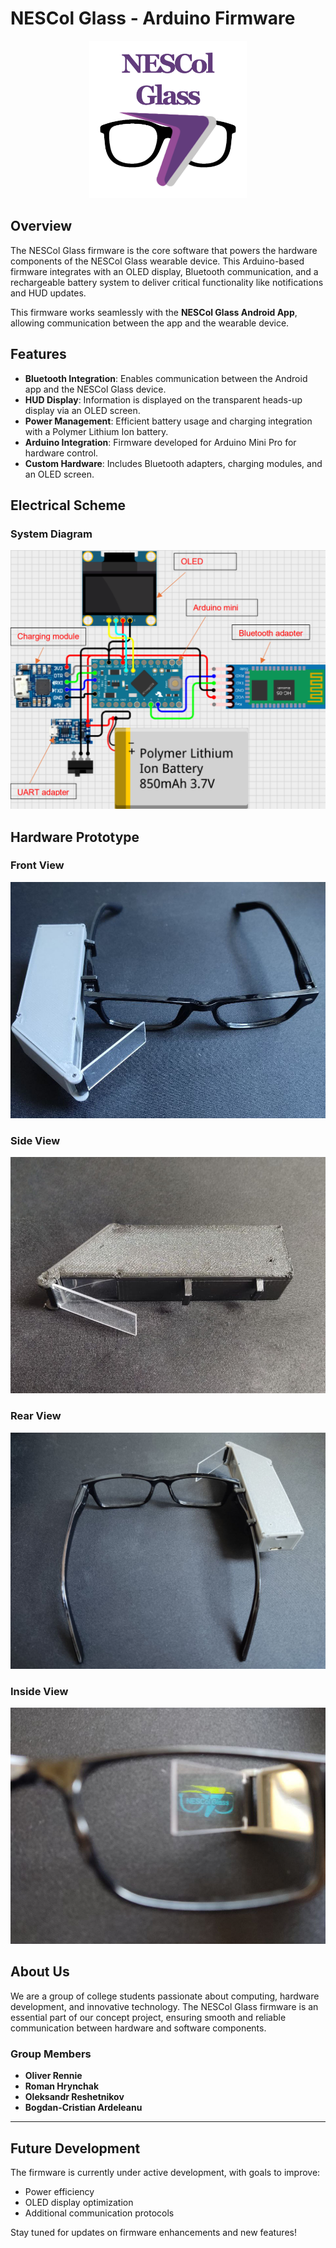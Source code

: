 # NESCol Glass - Arduino Firmware

<p align="center">
<img src="./imgs/NESColGlassWordLogo.png" alt="NESCol Glass" width="50%" />
</p>

## Overview

The NESCol Glass firmware is the core software that powers the hardware components of the NESCol Glass wearable device. This Arduino-based firmware integrates with an OLED display, Bluetooth communication, and a rechargeable battery system to deliver critical functionality like notifications and HUD updates.

This firmware works seamlessly with the **NESCol Glass Android App**, allowing communication between the app and the wearable device.

## Features

- **Bluetooth Integration**: Enables communication between the Android app and the NESCol Glass device.
- **HUD Display**: Information is displayed on the transparent heads-up display via an OLED screen.
- **Power Management**: Efficient battery usage and charging integration with a Polymer Lithium Ion battery.
- **Arduino Integration**: Firmware developed for Arduino Mini Pro for hardware control.
- **Custom Hardware**: Includes Bluetooth adapters, charging modules, and an OLED screen.

## Electrical Scheme

### System Diagram

![Electrical Scheme](./imgs/ElectricalScheme.png)

## Hardware Prototype

### Front View

![Front View](./imgs/FrontView.jpg)

### Side View

![Side View](./imgs/SideView.jpg)

### Rear View

![Rear View](./imgs/RearView.jpg)

### Inside View

![Inside View](./imgs/InsideView.jpg)

## About Us

We are a group of college students passionate about computing, hardware development, and innovative technology. The NESCol Glass firmware is an essential part of our concept project, ensuring smooth and reliable communication between hardware and software components.

### Group Members

- **Oliver Rennie**
- **Roman Hrynchak**
- **Oleksandr Reshetnikov**
- **Bogdan-Cristian Ardeleanu**

---

## Future Development

The firmware is currently under active development, with goals to improve:

- Power efficiency
- OLED display optimization
- Additional communication protocols

Stay tuned for updates on firmware enhancements and new features!
